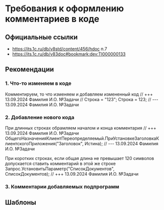 # Требования к оформлению комментариев в коде

## Официальные ссылки
- https://its.1c.ru/db/v8std/content/456/hdoc п.7
- https://its.1c.ru/db/v83doc#bookmark:dev:TI000000133

## Рекомендации
### 1. Что-то изменяем в коде
Комментируем, то что изменяем и добавляем измененный код
// +++ 13.09.2024 Фамилия И.О. №Задачи
// Строка = "123";
Строка = 123;
// --- 13.09.2024 Фамилия И.О. №Задачи

### 2. Добавление нового кода
При длинных строках обрамляем началом и конца комментария
// +++ 13.09.2024 Фамилия И.О. №Задачи
ОбщегоНазначенияКлиентПереопределяемый.ПриУстановкеЗаголовкаКлиентскогоПриложения("Заголовок", Истина);
// --- 13.09.2024 Фамилия И.О. №Задачи

При коротких строках, если общая длина не превышает 120 символов допускается ставить комментарий в этой же строке
Запрос.УстановитьПараметр("СписокДокументов", СписокДокументов); // +++ 13.09.2024 Фамилия И.О. №Задачи

### 3. Комментарии добавляемых подпрограмм



## Шаблоны
